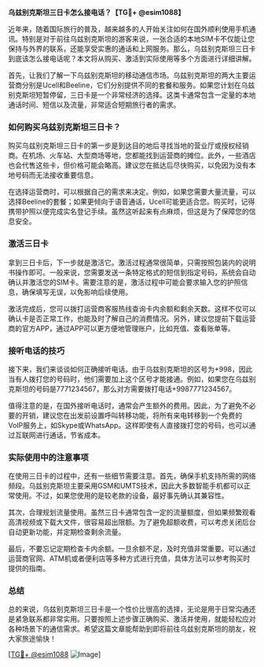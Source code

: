**乌兹别克斯坦三日卡怎么接电话？【TG💪+ @esim1088】**

近年来，随着国际旅行的普及，越来越多的人开始关注如何在国外顺利使用手机通讯。特别是对于前往乌兹别克斯坦的游客来说，一张合适的本地SIM卡不仅能让您保持与外界的联系，还能享受实惠的通话和上网服务。那么，乌兹别克斯坦三日卡到底该怎么接电话呢？本文将从购买、激活到实际使用等多个方面进行详细讲解。

首先，让我们了解一下乌兹别克斯坦的移动通信市场。乌兹别克斯坦的两大主要运营商分别是Ucell和Beeline，它们分别提供不同的套餐和服务。如果您计划在乌兹别克斯坦短暂停留，三日卡是一个非常经济的选择。这类卡通常包含一定量的本地通话时间、短信以及流量，非常适合短期旅行者的需求。

### 如何购买乌兹别克斯坦三日卡？

购买乌兹别克斯坦三日卡的第一步是到达目的地后寻找当地的营业厅或授权经销商。在机场、火车站、大型商场等地，您都能找到运营商的摊位。此外，一些酒店也会代售这些卡，但价格可能会略高。建议您在抵达后尽快购买，以免因为没有本地号码而无法接收重要信息。

在选择运营商时，可以根据自己的需求来决定。例如，如果您需要大量流量，可以选择Beeline的套餐；如果更倾向于语音通话，Ucell可能更适合您。购买时，记得携带护照以便完成实名登记手续。虽然这听起来有点麻烦，但这是为了保障您的信息安全。

### 激活三日卡

拿到三日卡后，下一步就是激活它。激活过程通常很简单，只需按照包装内的说明书操作即可。一般来说，您需要发送一条特定格式的短信到指定号码，系统会自动确认并激活您的SIM卡。需要注意的是，激活过程中可能会要求输入您的护照信息，确保填写无误，以免影响后续使用。

激活完成后，您可以拨打运营商客服热线查询卡内余额和剩余天数。这样不仅可以确认卡是否正常工作，也能及时了解自己的消费情况。另外，建议您提前下载运营商的官方APP，通过APP可以更方便地管理账户，比如充值、查看账单等。

### 接听电话的技巧

接下来，我们来谈谈如何正确接听电话。由于乌兹别克斯坦的区号为+998，因此当有人拨打您的号码时，他们需要加上这个区号才能接通。例如，如果您在乌兹别克斯坦的号码是7771234567，那么对方需要拨打电话+9987771234567。

值得注意的是，在国外接听电话时，通常会产生额外的费用。因此，为了避免不必要的开销，建议您在出发前设置呼叫转移功能，将所有来电转移到一个免费的VoIP服务上，如Skype或WhatsApp。这样即使有人直接拨打您的号码，也可以通过互联网进行通话，节省成本。

### 实际使用中的注意事项

在使用三日卡的过程中，还有一些细节需要注意。首先，确保手机支持所需的网络频段。乌兹别克斯坦主要采用GSM和UMTS技术，因此大多数智能手机都可以正常使用。不过，如果您使用的是较老款的设备，最好事先确认其兼容性。

其次，合理规划流量使用。虽然三日卡通常包含一定的流量额度，但如果频繁观看高清视频或下载大文件，很容易超出限额。为了避免超额收费，可以考虑关闭后台自动更新功能，并定期检查剩余流量。

最后，不要忘记定期检查卡内余额。一旦余额不足，及时充值非常重要。可以通过运营商官网、ATM机或者便利店等多种方式进行充值，具体方法可以参考购买时提供的指南。

### 总结

总的来说，乌兹别克斯坦三日卡是一个性价比很高的选择，无论是用于日常沟通还是紧急联系都非常实用。只要按照上述步骤正确购买、激活并使用，就能轻松应对各种场景下的通信需求。希望这篇文章能帮助到即将前往乌兹别克斯坦的朋友，祝大家旅途愉快！

[[TG💪+ @esim1088](https://t.me/s/esim1088) ![Image](https://i.postimg.cc/4NQfJmqS/Snipaste-2025-05-13-00-14-12.png)]
